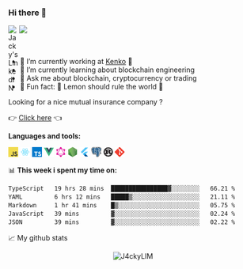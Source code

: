 ### Hi there 👋

<a href="https://www.linkedin.com/in/jacky-lim123/">
  <img align="left" alt="Jacky's LinkedIN" width="22px" src="https://github.com/gauravghongde/social-icons/blob/master/SVG/Color/LinkedIN.svg" />
</a>

![](https://visitor-badge.glitch.me/badge?page_id=J4ckyLIM.J4ckyLIM)

<br />

- 💼 I’m currently working at [Kenko](https://www.kenko.fr/) 🦎
- 🌱 I’m currently learning about blockchain engineering
- 💬 Ask me about blockchain, cryptocurrency or trading
- 🍋 Fun fact: 🍋 Lemon should rule the world 🍋

Looking for a nice mutual insurance company ?
<br />

👉 [Click here](https://www.kenko.fr/) 👈
<br />

**Languages and tools:** 

<code><img height="20" src="https://raw.githubusercontent.com/github/explore/80688e429a7d4ef2fca1e82350fe8e3517d3494d/topics/javascript/javascript.png"></code>
<code><img height="20" src="https://raw.githubusercontent.com/github/explore/80688e429a7d4ef2fca1e82350fe8e3517d3494d/topics/react/react.png"></code>
<code><img height="20" src="https://raw.githubusercontent.com/github/explore/80688e429a7d4ef2fca1e82350fe8e3517d3494d/topics/typescript/typescript.png"></code>
<code><img height="20" src="https://raw.githubusercontent.com/github/explore/80688e429a7d4ef2fca1e82350fe8e3517d3494d/topics/vue/vue.png"></code>
<code><img height="20" src="https://raw.githubusercontent.com/github/explore/5c058a388828bb5fde0bcafd4bc867b5bb3f26f3/topics/graphql/graphql.png"></code>
<code><img height="20" src="https://raw.githubusercontent.com/github/explore/80688e429a7d4ef2fca1e82350fe8e3517d3494d/topics/nodejs/nodejs.png"></code>
<code><img height="20" src="https://raw.githubusercontent.com/github/explore/80688e429a7d4ef2fca1e82350fe8e3517d3494d/topics/flutter/flutter.png"></code>
<code><img height="20" src="https://raw.githubusercontent.com/github/explore/80688e429a7d4ef2fca1e82350fe8e3517d3494d/topics/postgresql/postgresql.png"></code>
<code><img height="20" src="https://raw.githubusercontent.com/github/explore/80688e429a7d4ef2fca1e82350fe8e3517d3494d/topics/rust/rust.png"></code>
<code><img height="20" src="https://raw.githubusercontent.com/github/explore/80688e429a7d4ef2fca1e82350fe8e3517d3494d/topics/git/git.png"></code>

📊 **This week i spent my time on:**
<!--START_SECTION:waka-->

```txt
TypeScript   19 hrs 28 mins  ████████████████▓░░░░░░░░   66.21 %
YAML         6 hrs 12 mins   █████▒░░░░░░░░░░░░░░░░░░░   21.11 %
Markdown     1 hr 41 mins    █▒░░░░░░░░░░░░░░░░░░░░░░░   05.75 %
JavaScript   39 mins         ▓░░░░░░░░░░░░░░░░░░░░░░░░   02.24 %
JSON         39 mins         ▓░░░░░░░░░░░░░░░░░░░░░░░░   02.22 %
```

<!--END_SECTION:waka-->


📈 My github stats

<p align="center"> <img src="https://github-readme-stats.vercel.app/api?username=J4ckyLIM&show_icons=true&theme=vue-dark" alt="J4ckyLIM" />
  
  
<!--
**J4ckyLIM/J4ckyLIM** is a ✨ _special_ ✨ repository because its `README.md` (this file) appears on your GitHub profile.

Here are some ideas to get you started:

- 🔭 I’m currently working on ...
- 🌱 I’m currently learning ...
- 👯 I’m looking to collaborate on ...
- 🤔 I’m looking for help with ...
- 💬 Ask me about ...
- 📫 How to reach me: ...
- 😄 Pronouns: ...
- ⚡ Fun fact: ...
-->
